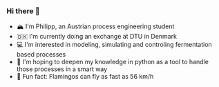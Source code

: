 ### Hi there 👋
- :mountain_snow: I'm Philipp, an Austrian process engineering student
- :denmark: I'm currently doing an exchange at DTU in Denmark
- :computer: I'm interested in modeling, simulating and controling fermentation based processes
- :snake: I'm hoping to deepen my knowledge in python as a tool to handle those processes in a smart way
- :flamingo: Fun fact: Flamingos can fly as fast as 56 km/h

<!--
**Philipp0007/Philipp0007** is a ✨ _special_ ✨ repository because its `README.md` (this file) appears on your GitHub profile.

Here are some ideas to get you started:

- 🔭 I’m currently working on ...
- 🌱 I’m currently learning ...
- 👯 I’m looking to collaborate on ...
- 🤔 I’m looking for help with ...
- 💬 Ask me about ...
- 📫 How to reach me: ...
- 😄 Pronouns: ...
- ⚡ Fun fact: ...
-->
